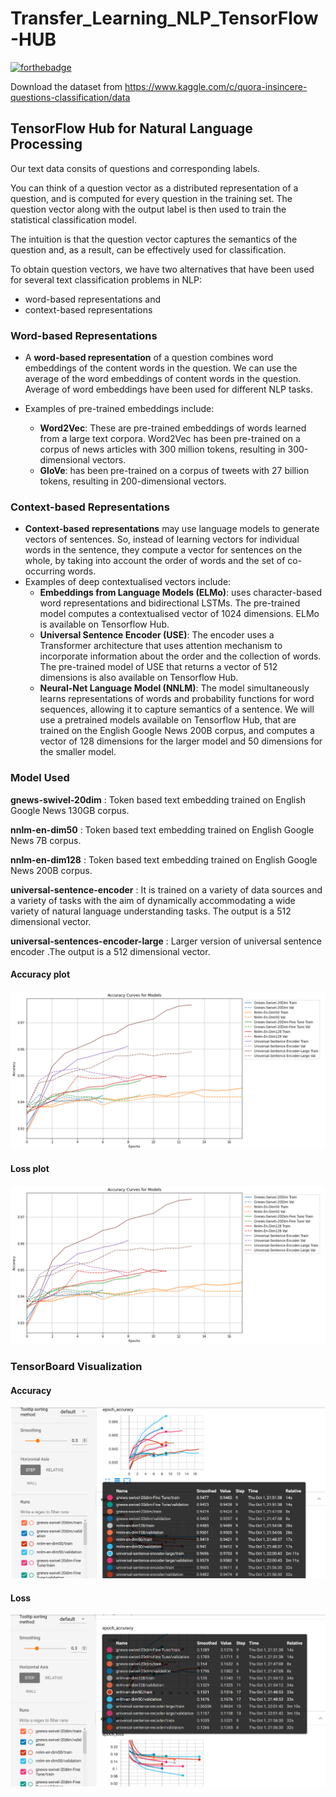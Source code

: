 # Transfer_Learning_NLP_TensorFlow-HUB
[![forthebadge](https://forthebadge.com/images/badges/made-with-python.svg)](https://forthebadge.com)

Download the dataset from https://www.kaggle.com/c/quora-insincere-questions-classification/data

## TensorFlow Hub for Natural Language Processing
Our text data consits of questions and corresponding labels.

You can think of a question vector as a distributed representation of a question, and is computed for every question in the training set. The question vector along with the output label is then used to train the statistical classification model.

The intuition is that the question vector captures the semantics of the question and, as a result, can be effectively used for classification.

To obtain question vectors, we have two alternatives that have been used for several text classification problems in NLP:

   - word-based representations and
   - context-based representations

### Word-based Representations

- A **word-based representation** of a question combines word embeddings of the content words in the question. We can use the average of the word embeddings of content words in the question. Average of word embeddings have been used for different NLP tasks.

- Examples of pre-trained embeddings include:
  - **Word2Vec**: These are pre-trained embeddings of words learned from a large text corpora. Word2Vec has been pre-trained on a corpus of news articles with  300 million tokens, resulting in 300-dimensional vectors.
  - **GloVe**: has been pre-trained on a corpus of tweets with 27 billion tokens, resulting in 200-dimensional vectors.
  
### Context-based Representations

- **Context-based representations** may use language models to generate vectors of sentences. So, instead of learning vectors for individual words in the sentence, they compute a vector for sentences on the whole, by taking into account the order of words and the set of co-occurring words.
- Examples of deep contextualised vectors include:
  - **Embeddings from Language Models (ELMo)**: uses character-based word representations and bidirectional LSTMs. The pre-trained model computes a contextualised vector of 1024 dimensions. ELMo is available on Tensorflow Hub.
  - **Universal Sentence Encoder (USE)**: The encoder uses a Transformer  architecture that uses attention mechanism to incorporate information about the order and the collection of words. The pre-trained model of USE that returns a vector of 512 dimensions is also available on Tensorflow Hub.
  - **Neural-Net Language Model (NNLM)**: The model simultaneously learns representations of words and probability functions for word sequences, allowing it to capture semantics of a sentence. We will use a  pretrained  models available on Tensorflow Hub, that are trained on the English Google News 200B corpus, and computes a vector of 128 dimensions for the larger model and 50 dimensions for the smaller model.
  
### Model Used

__gnews-swivel-20dim__ : Token based text embedding trained on English Google News 130GB corpus.

__nnlm-en-dim50__ : Token based text embedding trained on English Google News 7B corpus.

__nnlm-en-dim128__ : Token based text embedding trained on English Google News 200B corpus. 

__universal-sentence-encoder__ : It is trained on a variety of data sources and a variety of tasks with the aim of dynamically accommodating a wide variety of natural language understanding tasks. The output is a 512 dimensional vector.

__universal-sentences-encoder-large__ : Larger version of universal sentence encoder .The output is a 512 dimensional vector.


#### Accuracy plot 

![alt text](https://github.com/janmejaybhoi/Transfer_Learning_NLP_TensorFlow-HUB/blob/main/Images/accuracy_plot.PNG)

#### Loss plot

![alt text](https://github.com/janmejaybhoi/Transfer_Learning_NLP_TensorFlow-HUB/blob/main/Images/accuracy_plot.PNG)

### TensorBoard Visualization

#### Accuracy

![alt text](https://github.com/janmejaybhoi/Transfer_Learning_NLP_TensorFlow-HUB/blob/main/Images/Accuracy_Tensorboard.png)

#### Loss

![alt text](https://github.com/janmejaybhoi/Transfer_Learning_NLP_TensorFlow-HUB/blob/main/Images/Loss_Tensorboard.png)
